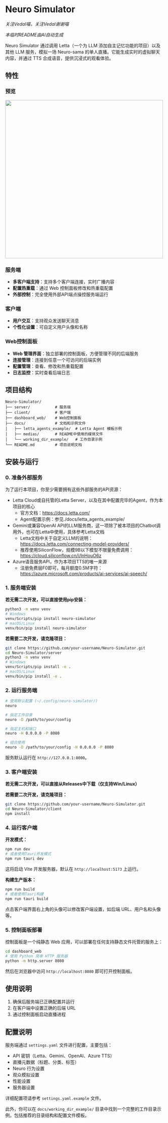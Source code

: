 # Neuro Simulator

*关注Vedal喵，关注Vedal谢谢喵*

*本临时README由AI自动生成*

Neuro Simulator 通过调用 Letta（一个为 LLM 添加自主记忆功能的项目）以及其他 LLM 服务，模拟一场 Neuro-sama 的单人直播。它能生成实时的虚拟聊天内容，并通过 TTS 合成语音，提供沉浸式的观看体验。

## 特性

### 预览
<img src="docs/medias/start.gif" width="500" /> 

### 服务端

- **多客户端支持**：支持多个客户端连接，实时广播内容
- **配置热重载**：通过 Web 控制面板修改和热重载配置
- **外部控制**：完全使用外部API端点操控服务端运行

### 客户端

- **用户交互**：支持观众发送聊天消息
- **个性化设置**：可自定义用户头像和名称

### Web控制面板

- **Web 管理界面**：独立部署的控制面板，方便管理不同的后端服务
- **连接管理**：连接到任意一个可访问的后端实例
- **配置管理**：查看、修改和热重载配置
- **日志监控**：实时查看后端日志

## 项目结构

```
Neuro-Simulator/
├── server/           # 服务端
├── client/           # 客户端
├── dashboard_web/    # Web控制面板
├── docs/             # 文档和示例文件
│   ├── letta_agents_example/  # Letta Agent 模板示例
│   ├── medias/       # README中使用的媒体文件
│   └── working_dir_example/   # 工作目录示例
└── README.md         # 项目说明文档
```

## 安装与运行

### 0. 准备外部服务

为了运行本项目，你至少需要拥有这些外部服务的API资源：
- Letta Cloud或自托管的Letta Server，以及在其中配置完毕的Agent，作为本项目的核心
  - 官方文档：https://docs.letta.com/
  - Agent配置示例：参见./docs/letta_agents_example/
- Gemini或兼容OpenAI API的LLM服务商，这一项除了被本项目的Chatbot调用外，也可在Letta中使用，具体参考Letta文档
  - Letta文档中关于自定义LLM的说明：https://docs.letta.com/connecting-model-providers/
  - 推荐使用SiliconFlow，规模9B以下模型不限量免费调用：https://cloud.siliconflow.cn/i/lnHouO6z
- Azure语音服务API，作为本项目TTS的唯一来源
  - 注册免费层F0即可，每月额度0.5M字符：https://azure.microsoft.com/products/ai-services/ai-speech/

### 1. 服务端安装

**若无需二次开发，可以直接使用pip安装：**
```bash
python3 -m venv venv
# Windows
venv/Scripts/pip install neuro-simulator
# macOS/Linux
venv/bin/pip install neuro-simulator
```

**若需要二次开发，请克隆项目：**
```bash
git clone https://github.com/your-username/Neuro-Simulator.git
cd Neuro-Simulator/server
python3 -m venv venv
# Windows
venv/Scripts/pip install -e .
# macOS/Linux
venv/bin/pip install -e .
```

### 2. 运行服务端

```bash
# 使用默认配置 (~/.config/neuro-simulator/)
neuro

# 指定工作目录
neuro -D /path/to/your/config

# 指定主机和端口
neuro -H 0.0.0.0 -P 8080

# 组合使用
neuro -D /path/to/your/config -H 0.0.0.0 -P 8080
```

服务默认运行在 `http://127.0.0.1:8000`。

### 3. 客户端安装

**若无需二次开发，可以直接从Releases中下载（仅支持Win/Linux）**

**若需要二次开发，请克隆项目：**
```bash
git clone https://github.com/your-username/Neuro-Simulator.git
cd Neuro-Simulator/client
npm install
```

### 4. 运行客户端

**开发模式：**
```bash
npm run dev
# 或者使用Tauri开发模式
npm run tauri dev
```

这将启动 Vite 开发服务器，默认在 `http://localhost:5173` 上运行。

**构建生产版本：**
```bash
npm run build
# 或者使用Tauri构建
npm run tauri build
```

点击客户端界面右上角的头像可以修改客户端设置，如后端 URL、用户名和头像等。

### 5. 控制面板部署

控制面板是一个纯静态 Web 应用，可以部署在任何支持静态文件托管的服务上：

```bash
cd dashboard_web
# 使用 Python 简单 HTTP 服务器
python -m http.server 8080
```

然后在浏览器中访问 `http://localhost:8080` 即可打开控制面板。

## 使用说明

1. 确保后服务端已正确配置并运行
2. 在客户端中设置正确的后端 URL
3. 通过控制面板启动直播进程

## 配置说明

服务端通过 `settings.yaml` 文件进行配置，主要包括：

- API 密钥（Letta、Gemini、OpenAI、Azure TTS）
- 直播元数据（标题、分类、标签）
- Neuro 行为设置
- 观众模拟设置
- 性能设置
- 服务器设置

详细配置项请参考 `settings.yaml.example` 文件。

此外，你可以在 `docs/working_dir_example/` 目录中找到一个完整的工作目录示例，包括推荐的目录结构和配置文件模板。
